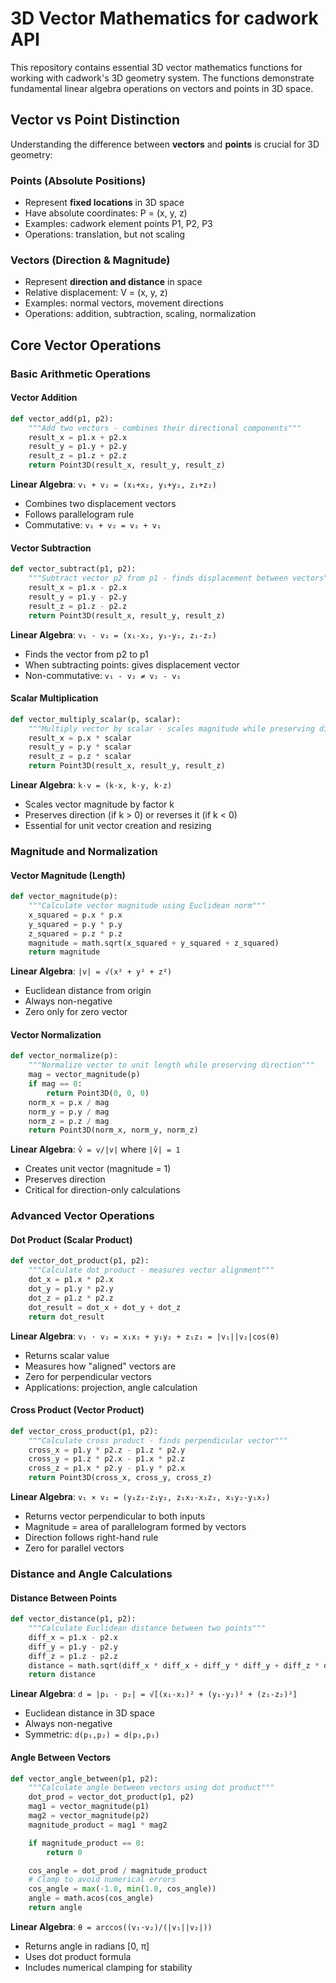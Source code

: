 # 3D Vector Mathematics for cadwork API

This repository contains essential 3D vector mathematics functions for working with cadwork's 3D geometry system. The
functions demonstrate fundamental linear algebra operations on vectors and points in 3D space.

## Vector vs Point Distinction

Understanding the difference between **vectors** and **points** is crucial for 3D geometry:

### Points (Absolute Positions)

- Represent **fixed locations** in 3D space
- Have absolute coordinates: P = (x, y, z)
- Examples: cadwork element points P1, P2, P3
- Operations: translation, but not scaling

### Vectors (Direction & Magnitude)

- Represent **direction and distance** in space
- Relative displacement: V = (x, y, z)
- Examples: normal vectors, movement directions
- Operations: addition, subtraction, scaling, normalization

## Core Vector Operations

### Basic Arithmetic Operations

#### Vector Addition

```python
def vector_add(p1, p2):
    """Add two vectors - combines their directional components"""
    result_x = p1.x + p2.x
    result_y = p1.y + p2.y
    result_z = p1.z + p2.z
    return Point3D(result_x, result_y, result_z)
```

**Linear Algebra**: `v₁ + v₂ = (x₁+x₂, y₁+y₂, z₁+z₂)`

- Combines two displacement vectors
- Follows parallelogram rule
- Commutative: `v₁ + v₂ = v₂ + v₁`

#### Vector Subtraction

```python
def vector_subtract(p1, p2):
    """Subtract vector p2 from p1 - finds displacement between vectors"""
    result_x = p1.x - p2.x
    result_y = p1.y - p2.y
    result_z = p1.z - p2.z
    return Point3D(result_x, result_y, result_z)
```

**Linear Algebra**: `v₁ - v₂ = (x₁-x₂, y₁-y₂, z₁-z₂)`

- Finds the vector from p2 to p1
- When subtracting points: gives displacement vector
- Non-commutative: `v₁ - v₂ ≠ v₂ - v₁`

#### Scalar Multiplication

```python
def vector_multiply_scalar(p, scalar):
    """Multiply vector by scalar - scales magnitude while preserving direction"""
    result_x = p.x * scalar
    result_y = p.y * scalar
    result_z = p.z * scalar
    return Point3D(result_x, result_y, result_z)
```

**Linear Algebra**: `k·v = (k·x, k·y, k·z)`

- Scales vector magnitude by factor k
- Preserves direction (if k > 0) or reverses it (if k < 0)
- Essential for unit vector creation and resizing

### Magnitude and Normalization

#### Vector Magnitude (Length)

```python
def vector_magnitude(p):
    """Calculate vector magnitude using Euclidean norm"""
    x_squared = p.x * p.x
    y_squared = p.y * p.y
    z_squared = p.z * p.z
    magnitude = math.sqrt(x_squared + y_squared + z_squared)
    return magnitude
```

**Linear Algebra**: `|v| = √(x² + y² + z²)`

- Euclidean distance from origin
- Always non-negative
- Zero only for zero vector

#### Vector Normalization

```python
def vector_normalize(p):
    """Normalize vector to unit length while preserving direction"""
    mag = vector_magnitude(p)
    if mag == 0:
        return Point3D(0, 0, 0)
    norm_x = p.x / mag
    norm_y = p.y / mag
    norm_z = p.z / mag
    return Point3D(norm_x, norm_y, norm_z)
```

**Linear Algebra**: `v̂ = v/|v|` where `|v̂| = 1`

- Creates unit vector (magnitude = 1)
- Preserves direction
- Critical for direction-only calculations

### Advanced Vector Operations

#### Dot Product (Scalar Product)

```python
def vector_dot_product(p1, p2):
    """Calculate dot product - measures vector alignment"""
    dot_x = p1.x * p2.x
    dot_y = p1.y * p2.y
    dot_z = p1.z * p2.z
    dot_result = dot_x + dot_y + dot_z
    return dot_result
```

**Linear Algebra**: `v₁ · v₂ = x₁x₂ + y₁y₂ + z₁z₂ = |v₁||v₂|cos(θ)`

- Returns scalar value
- Measures how "aligned" vectors are
- Zero for perpendicular vectors
- Applications: projection, angle calculation

#### Cross Product (Vector Product)

```python
def vector_cross_product(p1, p2):
    """Calculate cross product - finds perpendicular vector"""
    cross_x = p1.y * p2.z - p1.z * p2.y
    cross_y = p1.z * p2.x - p1.x * p2.z
    cross_z = p1.x * p2.y - p1.y * p2.x
    return Point3D(cross_x, cross_y, cross_z)
```

**Linear Algebra**: `v₁ × v₂ = (y₁z₂-z₁y₂, z₁x₂-x₁z₂, x₁y₂-y₁x₂)`

- Returns vector perpendicular to both inputs
- Magnitude = area of parallelogram formed by vectors
- Direction follows right-hand rule
- Zero for parallel vectors

### Distance and Angle Calculations

#### Distance Between Points

```python
def vector_distance(p1, p2):
    """Calculate Euclidean distance between two points"""
    diff_x = p1.x - p2.x
    diff_y = p1.y - p2.y
    diff_z = p1.z - p2.z
    distance = math.sqrt(diff_x * diff_x + diff_y * diff_y + diff_z * diff_z)
    return distance
```

**Linear Algebra**: `d = |p₁ - p₂| = √[(x₁-x₂)² + (y₁-y₂)² + (z₁-z₂)²]`

- Euclidean distance in 3D space
- Always non-negative
- Symmetric: `d(p₁,p₂) = d(p₂,p₁)`

#### Angle Between Vectors

```python
def vector_angle_between(p1, p2):
    """Calculate angle between vectors using dot product"""
    dot_prod = vector_dot_product(p1, p2)
    mag1 = vector_magnitude(p1)
    mag2 = vector_magnitude(p2)
    magnitude_product = mag1 * mag2

    if magnitude_product == 0:
        return 0

    cos_angle = dot_prod / magnitude_product
    # Clamp to avoid numerical errors
    cos_angle = max(-1.0, min(1.0, cos_angle))
    angle = math.acos(cos_angle)
    return angle
```

**Linear Algebra**: `θ = arccos((v₁·v₂)/(|v₁||v₂|))`

- Returns angle in radians [0, π]
- Uses dot product formula
- Includes numerical clamping for stability

